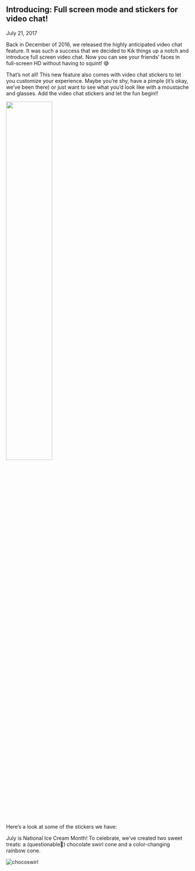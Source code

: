 ## Introducing: Full screen mode and stickers for video chat!
<p class="post-meta">July 21, 2017</p>

Back in December of 2016, we released the highly anticipated video chat feature. It was such a success that we decided to Kik things up a notch and introduce full screen video chat. Now you can see your friends’ faces in full-screen HD without having to squint! 😅

That’s not all! This new feature also comes with video chat stickers to let you customize your experience. Maybe you’re shy, have a pimple (it’s okay, we’ve been there) or just want to see what you’d look like with a moustache and glasses. Add the video chat stickers and let the fun begin!!

<img src="images/Videostickers_screenshot.png" width="50%" />

Here’s a look at some of the stickers we have:

July is National Ice Cream Month! To celebrate, we’ve created two sweet treats: a (questionable💩) chocolate swirl cone and a color-changing rainbow cone.

![chocoswirl](https://lh4.googleusercontent.com/L6VTF53UgnzEtnnf_WMW4Vy7qQhs45Y9XjBZBiOJSYBwMZiIe94VHsJ_l90oUNw8fBcqmeqvEGAedOjaNkLvdgu4yUDmbu1Nyrhq_zRKhnDOQiXsTvTCW_OTef77Ia3fGZCIX3VF "ChocoSwirl")